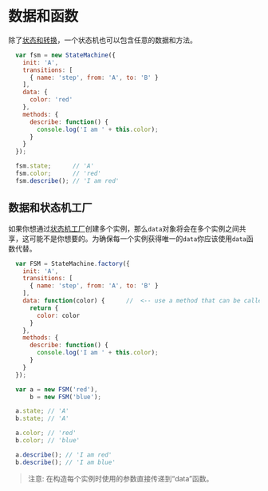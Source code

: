 # 数据和函数

除了[状态和转换](states-and-transitions.md)，一个状态机也可以包含任意的数据和方法。

```javascript
  var fsm = new StateMachine({
    init: 'A',
    transitions: [
      { name: 'step', from: 'A', to: 'B' }
    ],
    data: {
      color: 'red'
    },
    methods: {
      describe: function() {
        console.log('I am ' + this.color);
      }
    }
  });

  fsm.state;      // 'A'
  fsm.color;      // 'red'
  fsm.describe(); // 'I am red'
```

## 数据和状态机工厂

如果你想通过[状态机工厂](state-machine-factory.md)创建多个实例，那么`data`对象将会在多个实例之间共享，这可能不是你想要的。为确保每一个实例获得唯一的`data`你应该使用`data`函数代替。

```javascript
  var FSM = StateMachine.factory({
    init: 'A',
    transitions: [
      { name: 'step', from: 'A', to: 'B' }
    ],
    data: function(color) {      //  <-- use a method that can be called for each instance
      return {
        color: color
      }
    },
    methods: {
      describe: function() {
        console.log('I am ' + this.color);
      }
    }
  });

  var a = new FSM('red'),
      b = new FSM('blue');

  a.state; // 'A'
  b.state; // 'A'

  a.color; // 'red'
  b.color; // 'blue'

  a.describe(); // 'I am red'
  b.describe(); // 'I am blue'
```

> 注意: 在构造每个实例时使用的参数直接传递到“data”函数。

